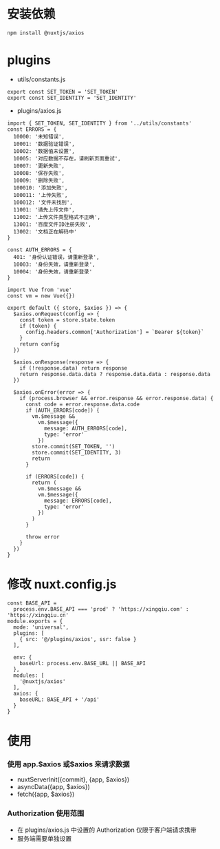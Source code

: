 # 安装依赖

```
npm install @nuxtjs/axios
```

# plugins

- utils/constants.js

```
export const SET_TOKEN = 'SET_TOKEN'
export const SET_IDENTITY = 'SET_IDENTITY'
```

- plugins/axios.js

```
import { SET_TOKEN, SET_IDENTITY } from '../utils/constants'
const ERRORS = {
  10000: '未知错误',
  10001: '数据验证错误',
  10002: '数据值未设置',
  10005: '对应数据不存在，请刷新页面重试',
  10007: '更新失败',
  10008: '保存失败',
  10009: '删除失败',
  100010: '添加失败',
  100011: '上传失败',
  100012: '文件未找到',
  11001: '请先上传文件',
  11002: '上传文件类型格式不正确',
  13001: '百度文件ID注册失败',
  13002: '文档正在解码中'
}

const AUTH_ERRORS = {
  401: '身份认证错误，请重新登录',
  10003: '身份失效，请重新登录',
  10004: '身份失效，请重新登录'
}

import Vue from 'vue'
const vm = new Vue({})

export default ({ store, $axios }) => {
  $axios.onRequest(config => {
    const token = store.state.token
    if (token) {
      config.headers.common['Authorization'] = `Bearer ${token}`
    }
    return config
  })

  $axios.onResponse(response => {
    if (!response.data) return response
    return response.data.data ? response.data.data : response.data
  })

  $axios.onError(error => {
    if (process.browser && error.response && error.response.data) {
      const code = error.response.data.code
      if (AUTH_ERRORS[code]) {
        vm.$message &&
          vm.$message({
            message: AUTH_ERRORS[code],
            type: 'error'
          })
        store.commit(SET_TOKEN, '')
        store.commit(SET_IDENTITY, 3)
        return
      }

      if (ERRORS[code]) {
        return (
          vm.$message &&
          vm.$message({
            message: ERRORS[code],
            type: 'error'
          })
        )
      }

      throw error
    }
  })
}

```

# 修改 nuxt.config.js

```
const BASE_API =
  process.env.BASE_API === 'prod' ? 'https://xingqiu.com' : 'https://xingqiu.cn'
module.exports = {
  mode: 'universal',
  plugins: [
    { src: '@/plugins/axios', ssr: false }
  ],

  env: {
    baseUrl: process.env.BASE_URL || BASE_API
  },
  modules: [
    '@nuxtjs/axios'
  ],
  axios: {
    baseURL: BASE_API + '/api'
  }
}
```

# 使用

### 使用 app.\$axios 或\$axios 来请求数据

- nuxtServerInit({commit}, {app, \$axios})
- asyncData({app, \$axios})
- fetch({app, \$axios})

### Authorization 使用范围

- 在 plugins/axios.js 中设置的 Authorization 仅限于客户端请求携带
- 服务端需要单独设置
